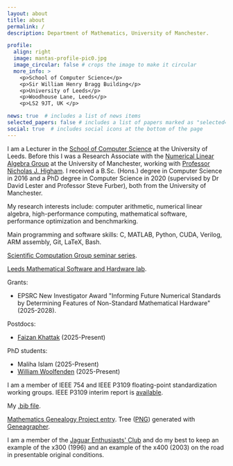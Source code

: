 ```yaml
---
layout: about
title: about
permalink: /
description: Department of Mathematics, University of Manchester.

profile:
  align: right
  image: mantas-profile-pic0.jpg
  image_circular: false # crops the image to make it circular
  more_info: >
    <p>School of Computer Science</p>
    <p>Sir William Henry Bragg Building</p>
    <p>University of Leeds</p>
    <p>Woodhouse Lane, Leeds</p>
    <p>LS2 9JT, UK </p>

news: true  # includes a list of news items
selected_papers: false # includes a list of papers marked as "selected={true}"
social: true  # includes social icons at the bottom of the page
---
```


I am a Lecturer in the [School of Computer Science](https://eps.leeds.ac.uk/computing) at the University of Leeds. Before this I was a Research Associate with the [Numerical Linear Algebra Group](https://nla-group.org) at the University of Manchester, working with [Professor Nicholas J. Higham](https://nhigham.com). I received a B.Sc. (Hons.) degree in Computer Science in 2016 and a PhD degree in Computer Science in 2020 (supervised by Dr David Lester and Professor Steve Furber), both from the University of Manchester.

My research interests include: computer arithmetic, numerical linear algebra, high-performance computing, mathematical software, performance optimization and benchmarking.

Main programming and software skills: C, MATLAB, Python, CUDA, Verilog, ARM assembly, Git, LaTeX, Bash.

[Scientific Computation Group seminar series](https://scicomp.leeds.ac.uk).

[Leeds Mathematical Software and Hardware lab](https://github.com/north-numerical-computing).

Grants:

<ul>
<li> EPSRC New Investigator Award "Informing Future Numerical Standards by Determining Features of Non-Standard Mathematical Hardware" (2025-2028).</li>
</ul>

Postdocs:

<ul>
<li> <a href="https://sites.google.com/view/faiziktk/">Faizan Khattak</a> (2025-Present) </li>
</ul>

PhD students:

<ul>
<li> Maliha Islam (2025-Present)</li>
<li> <a href="https://willwoolf.github.io/about.html">William Woolfenden</a> (2025-Present)</li>
</ul>

I am a member of IEEE 754 and IEEE P3109 floating-point standardization working groups. IEEE P3109 interim report is [available](https://github.com/P3109/Public/blob/main/Shared%20Reports/IEEE%20WG%20P3109%20Interim%20Report.pdf).

My [.bib file](https://github.com/mmikaitis/mm-bib/blob/main/mm-bib.bib).

[Mathematics Genealogy Project entry](https://www.mathgenealogy.org/id.php?id=290941). Tree ([PNG](../assets/img/tree.png)) generated with [Geneagrapher](https://observablehq.com/@davidalber/geneagrapher).

I am a member of the [Jaguar Enthusiasts' Club](https://jec.org.uk) and do my best to keep an example of the x300 (1996) and an example of the x400 (2003) on the road in presentable original conditions.
